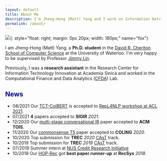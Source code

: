 ```yaml
---
layout: default
title: About Me
description: I'm Jheng-Hong (Matt) Yang and I work on Information Retrieval and Natural Language Processing. More details inside!
permalink: /about/
---
```


![]({{site.baseurl}}/images/people/matt.jpg){: style="float: right; margin: 0px 20px; width: 180px;" name="fox"}

<!-- <a href= onMouseOver="document.readmore_1.src='/img/people/foxie.jpeg';" onMouseOut="document.readmore_1.src='/img/people/lena-min.png';">
<img src="/img/people/lena-min.png" name="readmore_1" width=204px height=240px></a> -->

I am Jheng-Hong (Matt) Yang, a __Ph.D. student__ in the [David R. Cheriton School of Computer Science](https://cs.uwaterloo.ca/) at the University of Waterloo. I'm very happy to be supervised by Professor [Jimmy Lin](https://cs.uwaterloo.ca/~jimmylin/index.html).

Previously, I was a __research assistant__ in the Research Center for Information Technology Innovation at Academia Sinica and worked in the Computational Finance and Data Analytics ([CFDA](https://cfda.csie.org)) Lab.

## <span style="color:darkblue">News </span>

* 08/2021 Our [TCT-ColBERT](https://aclanthology.org/2021.repl4nlp-1.17/) is accepted to [RepL4NLP workshop at ACL 2021](https://sites.google.com/view/repl4nlp-2021/home).
* 07/2021 __4__ papers accepted to __SIGIR__ _2021_.
* 12/2020 Our [multi-stage conversational IR](https://arxiv.org/abs/2005.02230) paper accepted to __ACM TOIS__.
* 11/2020 Our [commonsense T5](https://aclanthology.org/2020.coling-main.307/) paper accepted to __COLING__ _2020_.
* 10/2020 Top submission for __TREC__ _2020_ [CAsT](http://www.treccast.ai/) track.
* 10/2019 Top submission for __TREC__ _2019_ [CAsT](http://www.treccast.ai/) track.
* 07/2019 Summer intern at [NUS Credit Research Initiative](https://nuscri.org/en/)
* 10/2018 Our [HOP-Rec](https://dl.acm.org/doi/abs/10.1145/3240323.3240381) got __best paper runner-up__ at __RecSys__ _2018_.